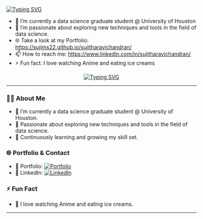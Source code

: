 [![Typing SVG](https://readme-typing-svg.demolab.com?font=Fira+Code&pause=1000&color=0000FF&width=720&lines=%F0%9F%91%8B+Hello%2C+I+am+Sujitha+Ravichandran)](https://git.io/typing-svg)


- 🔭 I’m currently a data science graduate student @ University of Houston
- 🌱 I’m passionate about exploring new techniques and tools in the field of data science.
- 🌐 Take a look at my Portfolio: https://sujims22.github.io/sujitharavichandran/
- 📫 How to reach me: https://www.linkedin.com/in/sujitharavichandran/
- ⚡ Fun fact: I love watching Anime and eating ice creams

<div align="center">

[![Typing SVG](https://readme-typing-svg.demolab.com?font=Fira+Code&pause=1000&color=0000FF&width=720&lines=%F0%9F%91%8B+Hello%2C+I+am+Sujitha+Ravichandran)](https://git.io/typing-svg)

</div>

---

### 👩‍💻 About Me
- 🔭 I’m currently a data science graduate student @ University of Houston.
- 🌱 Passionate about exploring new techniques and tools in the field of data science.
- 📖 Continuously learning and growing my skill set.

### 🌐 Portfolio & Contact
- 🎨 Portfolio: [![Portfolio](https://img.shields.io/badge/Portfolio-0077B5?style=for-the-badge&logo=portfolio&logoColor=white)](https://sujims22.github.io/sujitharavichandran/)
- 💼 LinkedIn: [![LinkedIn](https://img.shields.io/badge/LinkedIn-0077B5?style=for-the-badge&logo=linkedin&logoColor=white)](https://www.linkedin.com/in/sujitharavichandran/)

### ⚡ Fun Fact
- 🍨 I love watching Anime and eating ice creams.

---






